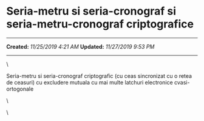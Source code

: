 Seria-metru si seria-cronograf si seria-metru-cronograf criptografice
=====================================================================

  -------------- ----------------------
  **Created:**   *11/25/2019 4:21 AM*
  **Updated:**   *11/27/2019 9:53 PM*
  -------------- ----------------------

\

Seria-metru si seria-cronograf criptografic (cu ceas sincronizat cu o
retea de ceasuri) cu excludere mutuala cu mai multe latchuri electronice
cvasi-ortogonale

\

\

 
